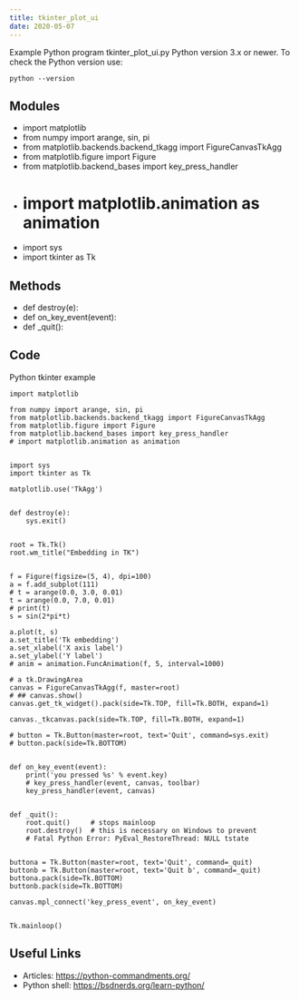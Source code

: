 ```yaml
---
title: tkinter_plot_ui
date: 2020-05-07
---
```

Example Python program tkinter_plot_ui.py
Python version 3.x or newer.
To check the Python version use:

    python --version

## Modules

* import matplotlib
* from numpy import arange, sin, pi
* from matplotlib.backends.backend_tkagg import FigureCanvasTkAgg
* from matplotlib.figure import Figure
* from matplotlib.backend_bases import key_press_handler
* # import matplotlib.animation as animation
* import sys
* import tkinter as Tk

## Methods

* def destroy(e):
* def on_key_event(event):
* def _quit():

## Code

Python tkinter example

    import matplotlib
    
    from numpy import arange, sin, pi
    from matplotlib.backends.backend_tkagg import FigureCanvasTkAgg
    from matplotlib.figure import Figure
    from matplotlib.backend_bases import key_press_handler
    # import matplotlib.animation as animation
    
    
    import sys
    import tkinter as Tk
    
    matplotlib.use('TkAgg')
    
    
    def destroy(e):
        sys.exit()
    
    
    root = Tk.Tk()
    root.wm_title("Embedding in TK")
    
    
    f = Figure(figsize=(5, 4), dpi=100)
    a = f.add_subplot(111)
    # t = arange(0.0, 3.0, 0.01)
    t = arange(0.0, 7.0, 0.01)
    # print(t)
    s = sin(2*pi*t)
    
    a.plot(t, s)
    a.set_title('Tk embedding')
    a.set_xlabel('X axis label')
    a.set_ylabel('Y label')
    # anim = animation.FuncAnimation(f, 5, interval=1000)
    
    # a tk.DrawingArea
    canvas = FigureCanvasTkAgg(f, master=root)
    # ## canvas.show()
    canvas.get_tk_widget().pack(side=Tk.TOP, fill=Tk.BOTH, expand=1)
    
    canvas._tkcanvas.pack(side=Tk.TOP, fill=Tk.BOTH, expand=1)
    
    # button = Tk.Button(master=root, text='Quit', command=sys.exit)
    # button.pack(side=Tk.BOTTOM)
    
    
    def on_key_event(event):
        print('you pressed %s' % event.key)
        # key_press_handler(event, canvas, toolbar)
        key_press_handler(event, canvas)
    
    
    def _quit():
        root.quit()     # stops mainloop
        root.destroy()  # this is necessary on Windows to prevent
        # Fatal Python Error: PyEval_RestoreThread: NULL tstate
    
    
    buttona = Tk.Button(master=root, text='Quit', command=_quit)
    buttonb = Tk.Button(master=root, text='Quit b', command=_quit)
    buttona.pack(side=Tk.BOTTOM)
    buttonb.pack(side=Tk.BOTTOM)
    
    canvas.mpl_connect('key_press_event', on_key_event)
    
    
    Tk.mainloop()
    

## Useful Links

- Articles: https://python-commandments.org/
- Python shell: https://bsdnerds.org/learn-python/
